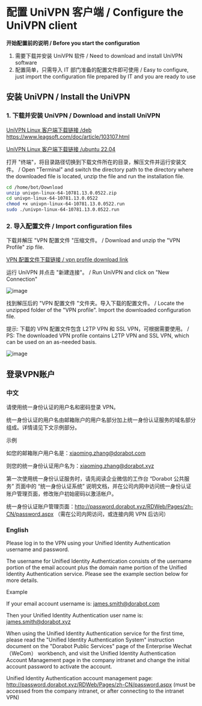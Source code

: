 # **配置 UniVPN 客户端 / Configure the UniVPN client**
**开始配置前的说明 / Before you start the configuration**
1. 需要下载并安装 UniVPN 软件 / Need to download and install UniVPN software
2. 配置简单，只需导入 IT 部门准备的配置文件即可使用 / Easy to configure, just import the configuration file prepared by IT and you are ready to use

## 安装 UniVPN / Install the UniVPN
### 1. 下载并安装 UniVPN / Download and install UniVPN
[UniVPN Linux 客户端下载链接 /deb](https://download.leagsoft.com/download/UniVPN/amd/cn.com.huawei-security-commercial-alliance.univpn_10781.15.0.1208_amd64.deb)
https://www.leagsoft.com/doc/article/103107.html

[UniVPN Linux 客户端下载链接 /ubuntu 22.04](https://download.leagsoft.com/download/UniVPN/linux/univpn-linux-64-10781.18.1.0512.zip)

打开 "终端"，将目录路径切换到下载文件所在的目录，解压文件并运行安装文件。 / Open "Terminal" and switch the directory path to the directory where the downloaded file is located, unzip the file and run the installation file.

```bash
cd /home/bot/Download
unzip univpn-linux-64-10781.13.0.0522.zip
cd univpn-linux-64-10781.13.0.0522
chmod +x univpn-linux-64-10781.13.0.0522.run
sudo ./univpn-linux-64-10781.13.0.0522.run

```

### 2. 导入配置文件 / Import configuration files

下载并解压 "VPN 配置文件 "压缩文件。 / Download and unzip the "VPN Profile" zip file. 

[VPN 配置文件下载链接 / vpn profile download link](https://github.com/617721040/univpn/raw/main/VPN_Profiles/VPN_Profiles.zip)

运行 UniVPN 并点击 "新建连接"。 / Run UniVPN and click on "New Connection"

![image](https://github.com/tobarod/netee/assets/84069016/70c7efcb-bbaf-4318-acc9-4d15921f331b)

找到解压后的 "VPN 配置文件 "文件夹。导入下载的配置文件。 / Locate the unzipped folder of the "VPN profile". Import the downloaded configuration file.

提示: 下载的 VPN 配置文件包含 L2TP VPN 和 SSL VPN，可根据需要使用。 / PS: The downloaded VPN profile contains L2TP VPN and SSL VPN, which can be used on an as-needed basis.

![image](https://github.com/tobarod/netee/assets/84069016/48039472-d039-4796-bd84-b9ab546ac000)

## 登录VPN账户
### 中文
请使用统一身份认证的用户名和密码登录 VPN。 

统一身份认证的用户名由邮箱账户的用户名部分加上统一身份认证服务的域名部分组成。详情请见下文示例部分。

示例

如您的邮箱账户用户名是：xiaoming.zhang@dorabot.com

则您的统一身份认证用户名为：xiaoming.zhang@dorabot.xyz

第一次使用统一身份认证服务时，请先阅读企业微信的工作台 “Dorabot 公共服务” 页面中的 “统一身份认证系统” 说明文档，并在公司内网中访问统一身份认证账户管理页面，修改账户初始密码以激活帐户。

统一身份认证账户管理页面：http://password.dorabot.xyz/RDWeb/Pages/zh-CN/password.aspx （需在公司内网访问，或连接内网 VPN 后访问）


### English
Please log in to the VPN using your Unified Identity Authentication username and password.

The username for Unified Identity Authentication consists of the username portion of the email account plus the domain name portion of the Unified Identity Authentication service. Please see the example section below for more details. 

Example

If your email account username is: james.smith@dorabot.com

Then your Unified Identity Authentication user name is: james.smith@dorabot.xyz

When using the Unified Identity Authentication service for the first time, please read the "Unified Identity Authentication System" instruction document on the "Dorabot Public Services" page of the Enterprise Wechat （WeCom） workbench, and visit the Unified Identity Authentication Account Management page in the company intranet and change the initial account password to activate the account. 

Unified Identity Authentication account management page: http://password.dorabot.xyz/RDWeb/Pages/zh-CN/password.aspx (must be accessed from the company intranet, or after connecting to the intranet VPN)
